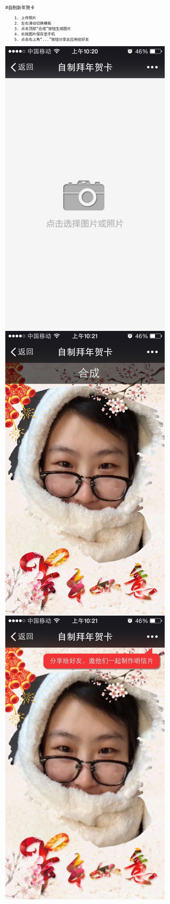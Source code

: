 #自制新年贺卡

```
	1. 上传照片
	2. 左右滑动切换模板
	3. 点击顶部“合成”按钮生成图片
	4. 长按图片保存至手机
	5. 点击右上角“...”按钮分享此应用给好友
```


![上传](snap/1.jpg)
![选择模板](snap/2.jpg)
![生成效果](snap/3.jpg)